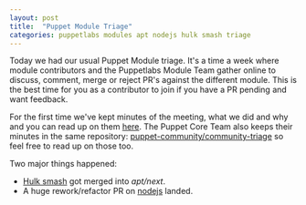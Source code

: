 ```yaml
---
layout: post
title:  "Puppet Module Triage"
categories: puppetlabs modules apt nodejs hulk smash triage
---
```


Today we had our usual Puppet Module triage. It's a time a week where
module contributors and the Puppetlabs Module Team gather online to
discuss, comment, merge or reject PR's against the different module.
This is the best time for you as a contributor to join if you have a PR
pending and want feedback.

For the first time we've kept minutes of the meeting, what we did and
why and you can read up on them
[here](https://github.com/puppet-community/community-triage/blob/master/modules/notes/2015-02-19.md).
The Puppet Core Team also keeps their minutes in the same repository:
[puppet-community/community-triage](https://github.com/puppet-community/community-triage)
so feel free to read up on those too.

Two major things happened:

-   [Hulk smash](https://github.com/puppetlabs/puppetlabs-apt/pull/424)
    got merged into *apt/next*.
-   A huge rework/refactor PR on
    [nodejs](https://github.com/puppetlabs/puppetlabs-nodejs/pull/103#issuecomment-75107863)
    landed.
